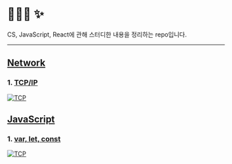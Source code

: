 # 👩🏻‍💻 ✨
CS, JavaScript, React에 관해 스터디한 내용을 정리하는 repo입니다.

<hr/>

## [Network](https://github.com/cs-interview-study/perfume/blob/main/CS/Network/)

### 1. [TCP/IP](https://github.com/cs-interview-study/perfume/blob/main/CS/Network/TCP_IP.md)

<a href="https://velog.io/@perfumellim/"> 
    <img alt="TCP" src="https://i.ibb.co/Fg34rsP/tcp-001.jpg" href="https://velog.io/@perfumellim/" 
    />
  </a>


## [JavaScript](https://github.com/cs-interview-study/perfume/blob/main/JavaScript/)

### 1. [var, let, const](https://github.com/cs-interview-study/perfume/blob/main/JavaScript/var_let_const.md)

<a href = "https://velog.io/@perfumellim/TIL">
    <img alt="TCP" src="https://media.vlpt.us/images/perfumellim/post/71edf54d-b65a-4965-9b5e-45f252a6f828/var-001.jpg" href="https://velog.io/@perfumellim/TIL" 
    />
  </a>
